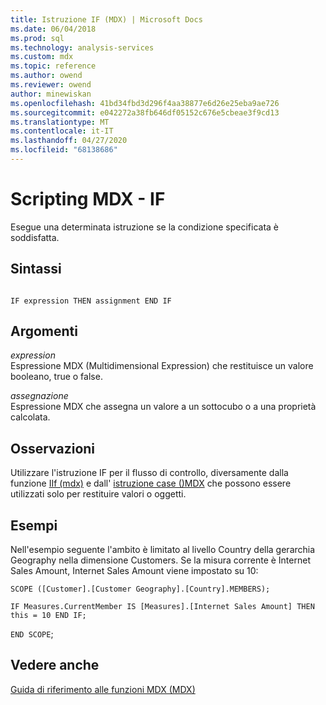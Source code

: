 ```yaml
---
title: Istruzione IF (MDX) | Microsoft Docs
ms.date: 06/04/2018
ms.prod: sql
ms.technology: analysis-services
ms.custom: mdx
ms.topic: reference
ms.author: owend
ms.reviewer: owend
author: minewiskan
ms.openlocfilehash: 41bd34fbd3d296f4aa38877e6d26e25eba9ae726
ms.sourcegitcommit: e042272a38fb646df05152c676e5cbeae3f9cd13
ms.translationtype: MT
ms.contentlocale: it-IT
ms.lasthandoff: 04/27/2020
ms.locfileid: "68138686"
---
```

# <a name="mdx-scripting---if"></a>Scripting MDX - IF


  Esegue una determinata istruzione se la condizione specificata è soddisfatta.  
  
## <a name="syntax"></a>Sintassi  
  
```  
  
IF expression THEN assignment END IF  
```  
  
## <a name="arguments"></a>Argomenti  
 *expression*  
 Espressione MDX (Multidimensional Expression) che restituisce un valore booleano, true o false.  
  
 *assegnazione*  
 Espressione MDX che assegna un valore a un sottocubo o a una proprietà calcolata.  
  
## <a name="remarks"></a>Osservazioni  
 Utilizzare l'istruzione IF per il flusso di controllo, diversamente dalla funzione [IIf &#40;mdx&#41;](../mdx/iif-mdx.md) e dall' [istruzione case &#40;&#41;MDX](../mdx/case-statement-mdx.md) che possono essere utilizzati solo per restituire valori o oggetti.  
  
## <a name="examples"></a>Esempi  
 Nell'esempio seguente l'ambito è limitato al livello Country della gerarchia Geography nella dimensione Customers. Se la misura corrente è Internet Sales Amount, Internet Sales Amount viene impostato su 10:  
  
 `SCOPE ([Customer].[Customer Geography].[Country].MEMBERS);`  
  
 `IF Measures.CurrentMember IS [Measures].[Internet Sales Amount] THEN this = 10 END IF;`  
  
 `END SCOPE`;  
  
## <a name="see-also"></a>Vedere anche  
 [Guida di riferimento alle funzioni MDX &#40;MDX&#41;](../mdx/mdx-function-reference-mdx.md)  
  
  
